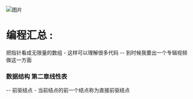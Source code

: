 

![图片](https://user-images.githubusercontent.com/68007558/178905167-7e5b1058-5902-413d-8bc6-b74223f0678e.png)


# 编程汇总 :


把指针看成无限量的数组 - 这样可以理解很多代码
-- 到时候我要出一个专辑视频做这一方面


### 数据结构 第二章线性表
-- 前驱结点 - 当前结点的前一个结点称为直接前驱结点
